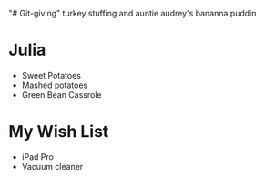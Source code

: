 "# Git-giving" turkey stuffing and auntie audrey's bananna puddin

# Julia

* Sweet Potatoes
* Mashed potatoes
* Green Bean Cassrole

# My Wish List

* iPad Pro
* Vacuum cleaner

